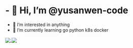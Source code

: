 # -                                              👋 Hi, I’m @yusanwen-code
- 👀 I’m interested in anything
- 🌱 I’m currently learning go python  k8s docker


<a href="https://github.com/anuraghazra/github-readme-stats">
  <img align="center" src="https://github-readme-stats.vercel.app/api?username=yusanwen-code&hide=issues&show_icons=true&theme=blueberry" style="max-width: 100%;" />
</a>
<a href="https://github.com/anuraghazra/convoychat">
  <img align="center" src="https://github-readme-stats.vercel.app/api/top-langs/?username=yusanwen-code&layout=compact&theme=blueberry" style="max-width: 100%;" />
</a>
